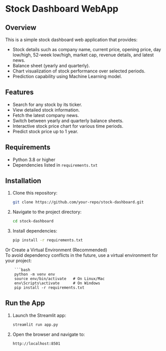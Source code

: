 # Stock Dashboard WebApp

## Overview
This is a simple stock dashboard web application that provides:
- Stock details such as company name, current price, opening price, day low/high, 52-week low/high, market cap, revenue details, and latest news.
- Balance sheet (yearly and quarterly).
- Chart visualization of stock performance over selected periods.
- Prediction capability using Machine Learning model.

## Features
- Search for any stock by its ticker.
- View detailed stock information.
- Fetch the latest company news.
- Switch between yearly and quarterly balance sheets.
- Interactive stock price chart for various time periods.
- Predict stock price up to 1 year.

## Requirements
- Python 3.8 or higher
- Dependencies listed in `requirements.txt`

## Installation
1. Clone this repository:
   ```bash
   git clone https://github.com/your-repo/stock-dashboard.git
2. Navigate to the project directory:
    ```bash
    cd stock-dashboard
3. Install dependencies:
    ```bash
    pip install -r requirements.txt
Or Create a Virtual Environment (Recommended)\
To avoid dependency conflicts in the future, use a virtual environment for your project:
    
        ```bash
        python -m venv env
        source env/bin/activate   # On Linux/Mac
        env\Scripts\activate      # On Windows
        pip install -r requirements.txt

## Run the App
1. Launch the Streamlit app:
    ```bash
    streamlit run app.py
2. Open the browser and navigate to:
    ```arduino
    http://localhost:8501
